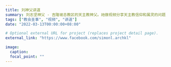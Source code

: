 ```yaml
---
title: 刘神父讲道
summary: 刘志坚神父 - 吉隆坡总教区的天主教神父。祂做视频分享天主教信仰和属灵的问题，以协助基督徒和那些被耶稣基督所吸引的人 - 拥有属神的成长。
tags: ["教会圣事", "视频", "讲道"]
date: "2022-03-13T00:00:00+08:00"

# Optional external URL for project (replaces project detail page).
external_link: "https://www.facebook.com/simonl.archkl"

image:
  caption:
  focal_point: ""
---
```

